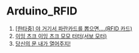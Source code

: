 # Arduino_RFID

1. [[한타중] 야 거기서 파란카드를 뽑으면....(RFID 카드)](https://github.com/haedal-with-knu/Makers2/tree/master/RFID/arduino_rfid)
2. [이잉 츠크 이잉 츠크 모모 터터(서보 모터)](https://github.com/haedal-with-knu/Makers2/tree/master/RFID/arduino_servo_motor)
3. [당신의 문 내가 열어주지!](https://github.com/haedal-with-knu/Makers2/tree/master/RFID/arduino_rfid_doorlock)